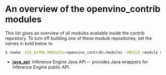 # An overview of the openvino_contrib modules

This list gives an overview of all modules available inside the contrib repository. To turn off building one of these module repositories, set the names in bold below to

```sh
$ cmake -DIE_EXTRA_MODULES=<openvino_contrib>/modules -DBUILD_<module name>=OFF <openvino_source_directory>
```

* [**java_api**](./java_api): Inference Engine Java API -- provides Java wrappers for Inference Engine public API.

